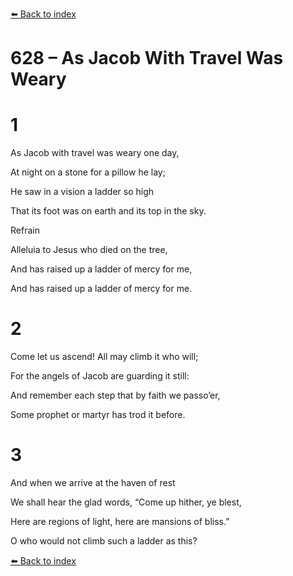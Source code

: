[⬅️ Back to index](../README.md)

# 628 – As Jacob With Travel Was Weary





# 1

As Jacob with travel was weary one day,

At night on a stone for a pillow he lay;

He saw in a vision a ladder so high

That its foot was on earth and its top in the sky.



Refrain

Alleluia to Jesus who died on the tree,

And has raised up a ladder of mercy for me,

And has raised up a ladder of mercy for me.



# 2

Come let us ascend! All may climb it who will;

For the angels of Jacob are guarding it still:

And remember each step that by faith we passo’er,

Some prophet or martyr has trod it before.



# 3

And when we arrive at the haven of rest

We shall hear the glad words, “Come up hither, ye blest,

Here are regions of light, here are mansions of bliss.”

O who would not climb such a ladder as this?

[⬅️ Back to index](../README.md)
